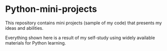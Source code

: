 # Python-mini-projects
This repository contains mini projects (sample of my code) that presents my ideas and abilities. 

Everything shown here is a result of my self-study using widely available materials for Python learning.

